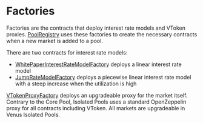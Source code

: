 # Factories

Factories are the contracts that deploy interest rate models and VToken proxies. [PoolRegistry](../pool-registry.md) uses these factories to create the necessary contracts when a new market is added to a pool.

There are two contracts for interest rate models:

- [WhitePaperInterestRateModelFactory](./white-paper-interest-rate-model-factory.md) deploys a linear interest rate model
- [JumpRateModelFactory](./jump-rate-model-factory.md) deploys a piecewise linear interest rate model with a steep increase when the utilization is high

[VTokenProxyFactory](./vtoken-proxy-factory.md) deploys an upgradeable proxy for the market itself. Contrary to the Core Pool, Isolated Pools uses a standard OpenZeppelin proxy for all contracts including VToken. All markets are upgradeable in Venus Isolated Pools.
